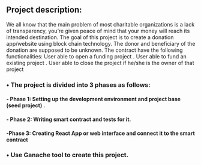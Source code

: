 ## Project description: 
We all know that the main problem of most charitable organizations is a lack of transparency, you’re given peace of mind that your money will reach its intended destination. The goal of this project is to create a donation app/website using block chain technology. The donor and beneficiary of the donation are supposed to be unknown. The contract have the following functionalities:
User able to open a funding project .
User able to fund an existing project .
User able to close the project if he/she is the owner of that project

### • The project is divided into 3 phases as follows: 
####   - Phase 1: Setting up the development environment and project base (seed project) .
####   - Phase 2: Writing smart contract and tests for it.
####   -Phase 3: Creating React App or web interface and connect it to the smart contract

### • Use Ganache tool to create this project. 
